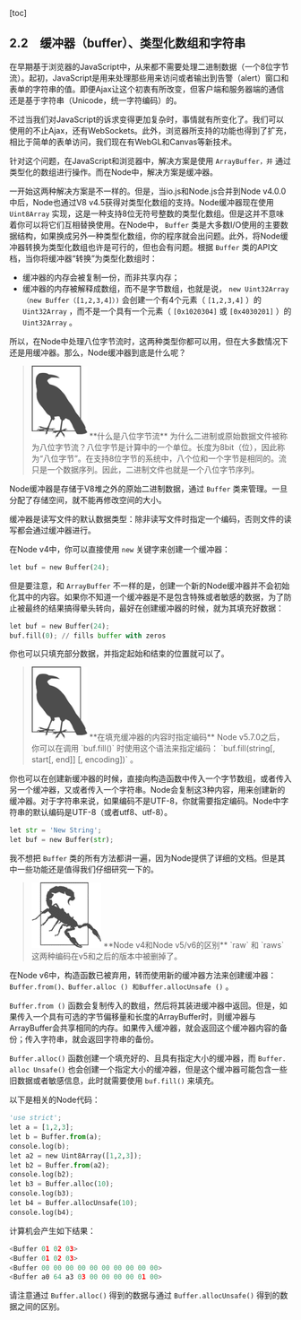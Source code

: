 [toc]

## 2.2　缓冲器（buffer）、类型化数组和字符串

在早期基于浏览器的JavaScript中，从来都不需要处理二进制数据（一个8位字节流）。起初，JavaScript是用来处理那些用来访问或者输出到告警（alert）窗口和表单的字符串的值。即便Ajax让这个初衷有所改变，但客户端和服务器端的通信还是基于字符串（Unicode，统一字符编码）的。

不过当我们对JavaScript的诉求变得更加复杂时，事情就有所变化了。我们可以使用的不止Ajax，还有WebSockets。此外，浏览器所支持的功能也得到了扩充，相比于简单的表单访问，我们现在有WebGL和Canvas等新技术。

针对这个问题，在JavaScript和浏览器中，解决方案是使用 `ArrayBuffer，并` 通过类型化的数组进行操作。而在Node中，解决方案是缓冲器。

一开始这两种解决方案是不一样的。但是，当io.js和Node.js合并到Node v4.0.0中后，Node也通过V8 v4.5获得对类型化数组的支持。Node缓冲器现在使用 `Uint8Array` 实现，这是一种支持8位无符号整数的类型化数组。但是这并不意味着你可以将它们互相替换使用。在Node中， `Buffer` 类是大多数I/O使用的主要数据结构，如果换成另外一种类型化数组，你的程序就会出问题。此外，将Node缓冲器转换为类型化数组也许是可行的，但也会有问题。根据 `Buffer` 类的API文档，当你将缓冲器“转换”为类型化数组时：

+ 缓冲器的内存会被复制一份，而非共享内存；
+ 缓冲器的内存被解释成数组，而不是字节数组，也就是说， `new Uint32Array（new Buffer（[1,2,3,4]）)` 会创建一个有4个元素（ `[1,2,3,4]` ）的 `Uint32Array` ，而不是一个具有一个元素（ `[0x1020304]` 或 `[0x4030201]` ）的 `Uint32Array` 。

所以，在Node中处理八位字节流时，这两种类型你都可以用，但在大多数情况下还是用缓冲器。那么，Node缓冲器到底是什么呢？

> <img class="my_markdown" src="./images/30.png" style="width:99px;  height: 131px; " width="10%"/>
> **什么是八位字节流**
> 为什么二进制或原始数据文件被称为八位字节流？八位字节是计算中的一个单位。长度为8bit（位），因此称为“八位字节”。在支持8位字节的系统中，八个位和一个字节是相同的。流只是一个数据序列。因此，二进制文件也就是一个八位字节序列。

Node缓冲器是存储于V8堆之外的原始二进制数据，通过 `Buffer` 类来管理。一旦分配了存储空间，就不能再修改空间的大小。

缓冲器是读写文件的默认数据类型：除非读写文件时指定一个编码，否则文件的读写都会通过缓冲器进行。

在Node v4中，你可以直接使用 `new` 关键字来创建一个缓冲器：

```python
let buf = new Buffer(24);
```

但是要注意，和 `ArrayBuffer` 不一样的是，创建一个新的Node缓冲器并不会初始化其中的内容。如果你不知道一个缓冲器是不是包含特殊或者敏感的数据，为了防止被最终的结果搞得晕头转向，最好在创建缓冲器的时候，就为其填充好数据：

```python
let buf = new Buffer(24);
buf.fill(0); // fills buffer with zeros
```

你也可以只填充部分数据，并指定起始和结束的位置就可以了。

> <img class="my_markdown" src="./images/31.png" style="width:99px;  height: 131px; " width="10%"/>
> **在填充缓冲器的内容时指定编码**
> Node v5.7.0之后，你可以在调用 `buf.fill()` 时使用这个语法来指定编码： `buf.fill(string[, start[, end]] [, encoding])` 。

你也可以在创建新缓冲器的时候，直接向构造函数中传入一个字节数组，或者传入另一个缓冲器，又或者传入一个字符串。Node会复制这3种内容，用来创建新的缓冲器。对于字符串来说，如果编码不是UTF-8，你就需要指定编码。Node中字符串的默认编码是UTF-8（或者utf8、utf-8）。

```python
let str = 'New String';
let buf = new Buffer(str);
```

我不想把 `Buffer` 类的所有方法都讲一遍，因为Node提供了详细的文档。但是其中一些功能还是值得我们仔细研究一下的。

> <img class="my_markdown" src="./images/32.png" style="width:124px;  height: 117px; " width="12%"/>
> **Node v4和Node v5/v6的区别**
> `raw` 和 `raws` 这两种编码在v5和之后的版本中被删掉了。

在Node v6中，构造函数已被弃用，转而使用新的缓冲器方法来创建缓冲器： `Buffer.from()、Buffer.alloc () 和Buffer.allocUnsafe ()` 。

`Buffer.from ()` 函数会复制传入的数组，然后将其装进缓冲器中返回。但是，如果传入一个具有可选的字节偏移量和长度的ArrayBuffer时，则缓冲器与ArrayBuffer会共享相同的内存。如果传入缓冲器，就会返回这个缓冲器内容的备份；传入字符串，就会返回字符串的备份。

`Buffer.alloc()` 函数创建一个填充好的、且具有指定大小的缓冲器，而 `Buffer. alloc Unsafe()` 也会创建一个指定大小的缓冲器，但是这个缓冲器可能包含一些旧数据或者敏感信息，此时就需要使用 `buf.fill()` 来填充。

以下是相关的Node代码：

```python
'use strict';
let a = [1,2,3];
let b = Buffer.from(a);
console.log(b);
let a2 = new Uint8Array([1,2,3]);
let b2 = Buffer.from(a2);
console.log(b2);
let b3 = Buffer.alloc(10);
console.log(b3);
let b4 = Buffer.allocUnsafe(10);
console.log(b4);
```

计算机会产生如下结果：

```python
<Buffer 01 02 03>
<Buffer 01 02 03>
<Buffer 00 00 00 00 00 00 00 00 00 00>
<Buffer a0 64 a3 03 00 00 00 00 01 00>
```

请注意通过 `Buffer.alloc()` 得到的数据与通过 `Buffer.allocUnsafe()` 得到的数据之间的区别。

